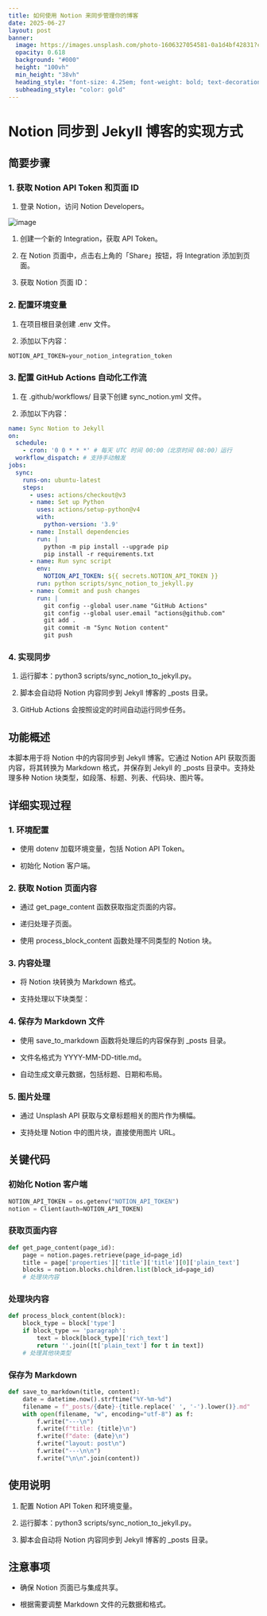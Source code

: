 ```yaml
---
title: 如何使用 Notion 来同步管理你的博客
date: 2025-06-27
layout: post
banner:
  image: https://images.unsplash.com/photo-1606327054581-0a1d4bf42831?crop=entropy&cs=tinysrgb&fit=max&fm=jpg&ixid=M3w2OTIwMzJ8MHwxfHJhbmRvbXx8fHx8fHx8fDE3NTEwNDkwMzN8&ixlib=rb-4.1.0&q=80&w=1080
  opacity: 0.618
  background: "#000"
  height: "100vh"
  min_height: "38vh"
  heading_style: "font-size: 4.25em; font-weight: bold; text-decoration: underline"
  subheading_style: "color: gold"
---
```


# Notion 同步到 Jekyll 博客的实现方式

## 简要步骤

### 1. 获取 Notion API Token 和页面 ID

1. 登录 Notion，访问 Notion Developers。

![image](https://prod-files-secure.s3.us-west-2.amazonaws.com/a7a0cc5a-89b9-4cda-8686-1fba0ca52f40/d19c1afe-dea5-4312-9333-786b0ba83054/image.png?X-Amz-Algorithm=AWS4-HMAC-SHA256&X-Amz-Content-Sha256=UNSIGNED-PAYLOAD&X-Amz-Credential=ASIAZI2LB466V4PZ5KS6%2F20250627%2Fus-west-2%2Fs3%2Faws4_request&X-Amz-Date=20250627T183032Z&X-Amz-Expires=3600&X-Amz-Security-Token=IQoJb3JpZ2luX2VjEIH%2F%2F%2F%2F%2F%2F%2F%2F%2F%2FwEaCXVzLXdlc3QtMiJGMEQCIFMvM1liRnXEcEgSE1blwk9PCSdJWf5yl%2BJ5RuPwF966AiBgGnP2rX50nU4PvgL%2FVaTDhlQvOdDAVimCxLssFQdg1Sr%2FAwh6EAAaDDYzNzQyMzE4MzgwNSIMcrB0I7u2zxRIsEEoKtwDZ%2F2r1%2BVcR%2FFUP%2BzrOFb571n0YAyJSI9A6GIzu56KX4Lmq0H8zV3RB7A1%2Br1VmvhSkiHyqdRNlbEpY7oH7LescOsRhXbjNVjYr2FQC6kAd%2BHLxUxQVP1TmtOgfk1E%2FQ5tm8coKx5xhHI%2FKW6bzjirPGRfbXJvWzLbz77L%2Fg5tl7kGbX9FFCQcPKHTlb%2BEUxA%2FTe4pP4GjhS0bXMT3gfHXjnm%2Fe2kR4GzGaxVQ1ftykVv2Z71nVs%2BckJ4pStFdJdCYyoqIsvT8%2FyKMmwOhSpprxlUbGB6ek6ag1mx3M0dT2ANtkWZOijuBO2qlNY9QVinkL%2FZzyJB0hwUiTYPQTRpzQgy5XvE1aQEfAv6zsbZNfw7QwbCUyoAK4ASZLJCtLD7%2BYsbXW0RQXDITasxhKtVTYi%2FFVxYIJbV5pMBc%2BbNaTu8dih5UvtJ%2FXzOmgdM%2FBictSQlPnK0ATesfX%2FCaOuW%2FSNOKHcCSFIO8kcv2uSEmq%2FMUUr%2Fr0ULIFn%2BIMlXPovAYmlpOqe7fi9v4Ty2S6IkIHYRFKCF6I9VX7dQHIdVxLkZnNoUZ6eIaqPav6u%2Bh6oiDYDnT46bxNIVPtLLxdGRm9rXvKNatNm898Rz%2F6f0ptPPqW8m8J8zayb2rauUwqKT7wgY6pgFRwSJVrtexzOwlkRcl4KjSaxpv5fQaf9in%2BTMbA1%2FDdAPyxZGSAEMgkYtE0qQ1QC%2BWR%2Ft2IypAhueCOIDEb437%2FmnZK20hNX2O0c7g1NnCZOC%2FKfRLd6nsy8KSYV4BQ9mJx%2FkCph447eFscct9GIMLlH7wKuWfEkQa6U5Cf2IiLHRrmZ8rRrSPwNM3m%2FVahsz0kfms7fYg3w3UfrvO0l42eh45qgqA&X-Amz-Signature=f4974d06da493ae4842c212dc5ee0795700c082b69c5bc940a69434b99ebc91c&X-Amz-SignedHeaders=host&x-amz-checksum-mode=ENABLED&x-id=GetObject)

1. 创建一个新的 Integration，获取 API Token。

1. 在 Notion 页面中，点击右上角的「Share」按钮，将 Integration 添加到页面。

1. 获取 Notion 页面 ID：


### 2. 配置环境变量

1. 在项目根目录创建 .env 文件。

1. 添加以下内容：

```javascript
NOTION_API_TOKEN=your_notion_integration_token
```

### 3. 配置 GitHub Actions 自动化工作流

1. 在 .github/workflows/ 目录下创建 sync_notion.yml 文件。

1. 添加以下内容：

```yaml
name: Sync Notion to Jekyll
on:
  schedule:
    - cron: '0 0 * * *' # 每天 UTC 时间 00:00（北京时间 08:00）运行
  workflow_dispatch: # 支持手动触发
jobs:
  sync:
    runs-on: ubuntu-latest
    steps:
      - uses: actions/checkout@v3
      - name: Set up Python
        uses: actions/setup-python@v4
        with:
          python-version: '3.9'
      - name: Install dependencies
        run: |
          python -m pip install --upgrade pip
          pip install -r requirements.txt
      - name: Run sync script
        env:
          NOTION_API_TOKEN: ${{ secrets.NOTION_API_TOKEN }}
        run: python scripts/sync_notion_to_jekyll.py
      - name: Commit and push changes
        run: |
          git config --global user.name "GitHub Actions"
          git config --global user.email "actions@github.com"
          git add .
          git commit -m "Sync Notion content"
          git push
```

### 4. 实现同步

1. 运行脚本：python3 scripts/sync_notion_to_jekyll.py。

1. 脚本会自动将 Notion 内容同步到 Jekyll 博客的 _posts 目录。

1. GitHub Actions 会按照设定的时间自动运行同步任务。

## 功能概述

本脚本用于将 Notion 中的内容同步到 Jekyll 博客。它通过 Notion API 获取页面内容，将其转换为 Markdown 格式，并保存到 Jekyll 的 _posts 目录中。支持处理多种 Notion 块类型，如段落、标题、列表、代码块、图片等。

## 详细实现过程

### 1. 环境配置

- 使用 dotenv 加载环境变量，包括 Notion API Token。

- 初始化 Notion 客户端。

### 2. 获取 Notion 页面内容

- 通过 get_page_content 函数获取指定页面的内容。

- 递归处理子页面。

- 使用 process_block_content 函数处理不同类型的 Notion 块。

### 3. 内容处理

- 将 Notion 块转换为 Markdown 格式。

- 支持处理以下块类型：


### 4. 保存为 Markdown 文件

- 使用 save_to_markdown 函数将处理后的内容保存到 _posts 目录。

- 文件名格式为 YYYY-MM-DD-title.md。

- 自动生成文章元数据，包括标题、日期和布局。

### 5. 图片处理

- 通过 Unsplash API 获取与文章标题相关的图片作为横幅。

- 支持处理 Notion 中的图片块，直接使用图片 URL。

## 关键代码

### 初始化 Notion 客户端

```python
NOTION_API_TOKEN = os.getenv("NOTION_API_TOKEN")
notion = Client(auth=NOTION_API_TOKEN)
```

### 获取页面内容

```python
def get_page_content(page_id):
    page = notion.pages.retrieve(page_id=page_id)
    title = page['properties']['title']['title'][0]['plain_text']
    blocks = notion.blocks.children.list(block_id=page_id)
    # 处理块内容
```

### 处理块内容

```python
def process_block_content(block):
    block_type = block['type']
    if block_type == 'paragraph':
        text = block[block_type]['rich_text']
        return ''.join([t['plain_text'] for t in text])
    # 处理其他块类型
```

### 保存为 Markdown

```python
def save_to_markdown(title, content):
    date = datetime.now().strftime("%Y-%m-%d")
    filename = f"_posts/{date}-{title.replace(' ', '-').lower()}.md"
    with open(filename, "w", encoding="utf-8") as f:
        f.write("---\n")
        f.write(f"title: {title}\n")
        f.write(f"date: {date}\n")
        f.write("layout: post\n")
        f.write("---\n\n")
        f.write("\n\n".join(content))
```

## 使用说明

1. 配置 Notion API Token 和环境变量。

1. 运行脚本：python3 scripts/sync_notion_to_jekyll.py。

1. 脚本会自动将 Notion 内容同步到 Jekyll 博客的 _posts 目录。

## 注意事项

- 确保 Notion 页面已与集成共享。

- 根据需要调整 Markdown 文件的元数据和格式。